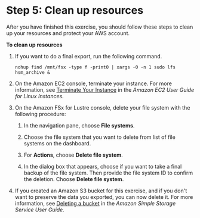 # Step 5: Clean up resources<a name="getting-started-step4"></a>

After you have finished this exercise, you should follow these steps to clean up your resources and protect your AWS account\.

**To clean up resources**

1. If you want to do a final export, run the following command\.

   ```
   nohup find /mnt/fsx -type f -print0 | xargs -0 -n 1 sudo lfs hsm_archive &
   ```

1. On the Amazon EC2 console, terminate your instance\. For more information, see [Terminate Your Instance](https://docs.aws.amazon.com/AWSEC2/latest/UserGuide/terminating-instances.html) in the *Amazon EC2 User Guide for Linux Instances\.*

1. On the Amazon FSx for Lustre console, delete your file system with the following procedure:

   1. In the navigation pane, choose **File systems**\.

   1. Choose the file system that you want to delete from list of file systems on the dashboard\.

   1. For **Actions**, choose **Delete file system**\.

   1. In the dialog box that appears, choose if you want to take a final backup of the file system\. Then provide the file system ID to confirm the deletion\. Choose **Delete file system**\.

1. If you created an Amazon S3 bucket for this exercise, and if you don't want to preserve the data you exported, you can now delete it\. For more information, see [Deleting a bucket](https://docs.aws.amazon.com/AmazonS3/latest/user-guide/delete-bucket.html) in the *Amazon Simple Storage Service User Guide\.*